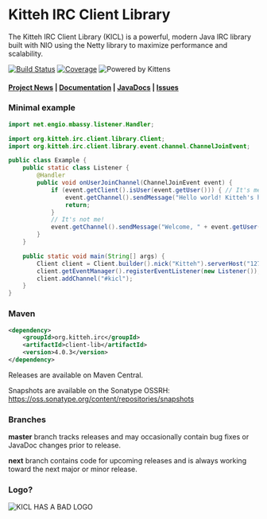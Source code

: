 # Kitteh IRC Client Library

The Kitteh IRC Client Library (KICL) is a powerful, modern Java IRC library built with NIO
using the Netty library to maximize performance and scalability.

[![Build Status](https://travis-ci.org/KittehOrg/KittehIRCClientLib.svg?branch=master)](https://travis-ci.org/KittehOrg/KittehIRCClientLib)
[![Coverage](https://img.shields.io/codecov/c/github/KittehOrg/KittehIRCClientLib/master.svg)](https://codecov.io/github/KittehOrg/KittehIRCClientLib)
![Powered by Kittens](https://img.shields.io/badge/powered%20by-kittens-blue.svg)

#### [Project News](http://kitteh.org/) | [Documentation](http://kicl.kitteh.org/) |  [JavaDocs](http://kittehorg.github.io/KittehIRCClientLib/) | [Issues](https://github.com/KittehOrg/KittehIRCClientLib/issues)

### Minimal example

```java
import net.engio.mbassy.listener.Handler;

import org.kitteh.irc.client.library.Client;
import org.kitteh.irc.client.library.event.channel.ChannelJoinEvent;

public class Example {
    public static class Listener {
        @Handler
        public void onUserJoinChannel(ChannelJoinEvent event) {
            if (event.getClient().isUser(event.getUser())) { // It's me!
                event.getChannel().sendMessage("Hello world! Kitteh's here for cuddles.");
                return;
            }
            // It's not me!
            event.getChannel().sendMessage("Welcome, " + event.getUser().getNick() + "! :3");
        }
    }

    public static void main(String[] args) {
        Client client = Client.builder().nick("Kitteh").serverHost("127.0.0.1").buildAndConnect();
        client.getEventManager().registerEventListener(new Listener());
        client.addChannel("#kicl");
    }
}
```

### Maven
```xml
<dependency>
    <groupId>org.kitteh.irc</groupId>
    <artifactId>client-lib</artifactId>
    <version>4.0.3</version>
</dependency>
```

Releases are available on Maven Central.

Snapshots are available on the Sonatype OSSRH: https://oss.sonatype.org/content/repositories/snapshots

### Branches

**master** branch tracks releases and may occasionally contain bug fixes or JavaDoc changes prior to release.

**next** branch contains code for upcoming releases and is always working toward the next major or minor release.

### Logo?

![KICL HAS A BAD LOGO](http://i.imgur.com/KCUNexy.png)
